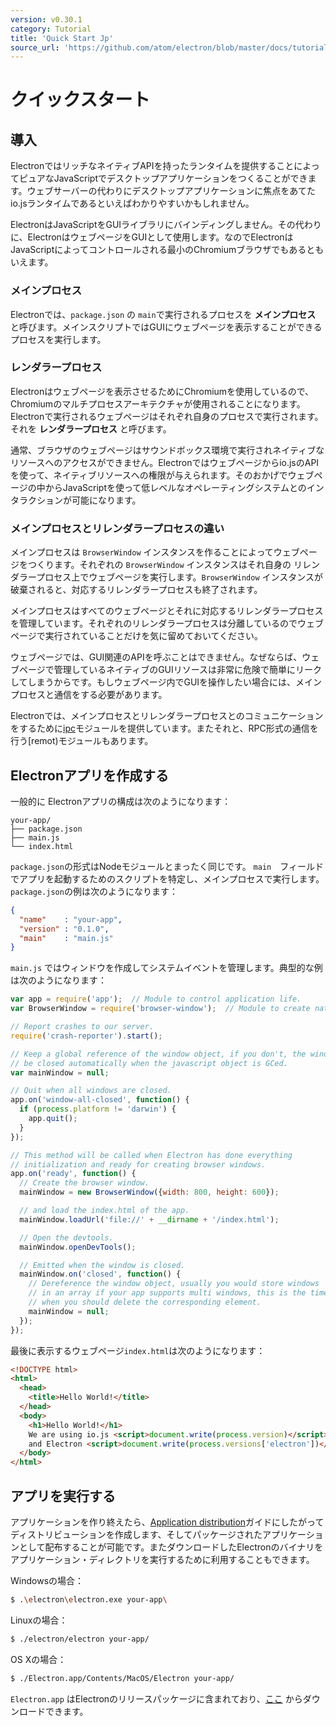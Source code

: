 ```yaml
---
version: v0.30.1
category: Tutorial
title: 'Quick Start Jp'
source_url: 'https://github.com/atom/electron/blob/master/docs/tutorial/quick-start-jp.md'
---
```


# クイックスタート

## 導入

ElectronではリッチなネイティブAPIを持ったランタイムを提供することによってピュアなJavaScriptでデスクトップアプリケーションをつくることができます。ウェブサーバーの代わりにデスクトップアプリケーションに焦点をあてたio.jsランタイムであるといえばわかりやすいかもしれません。

ElectronはJavaScriptをGUIライブラリにバインディングしません。その代わりに、ElectronはウェブページをGUIとして使用します。なのでElectronはJavaScriptによってコントロールされる最小のChromiumブラウザでもあるともいえます。

### メインプロセス

Electronでは、`package.json` の `main`で実行されるプロセスを __メインプロセス__ と呼びます。メインスクリプトではGUIにウェブページを表示することができるプロセスを実行します。

### レンダラープロセス

Electronはウェブページを表示させるためにChromiumを使用しているので、Chromiumのマルチプロセスアーキテクチャが使用されることになります。Electronで実行されるウェブページはそれぞれ自身のプロセスで実行されます。それを __レンダラープロセス__ と呼びます。

通常、ブラウザのウェブページはサウンドボックス環境で実行されネイティブなリソースへのアクセスができません。Electronではウェブページからio.jsのAPIを使って、ネイティブリソースへの権限が与えられます。そのおかげでウェブページの中からJavaScriptを使って低レベルなオペレーティングシステムとのインタラクションが可能になります。

### メインプロセスとリレンダラープロセスの違い

メインプロセスは `BrowserWindow` インスタンスを作ることによってウェブページをつくります。それぞれの `BrowserWindow` インスタンスはそれ自身の リレンダラープロセス上でウェブページを実行します。`BrowserWindow` インスタンスが破棄されると、対応するリレンダラープロセスも終了されます。

メインプロセスはすべてのウェブページとそれに対応するリレンダラープロセスを管理しています。それぞれのリレンダラープロセスは分離しているのでウェブページで実行されていることだけを気に留めておいてください。

ウェブページでは、GUI関連のAPIを呼ぶことはできません。なぜならば、ウェブページで管理しているネイティブのGUIリソースは非常に危険で簡単にリークしてしまうからです。もしウェブページ内でGUIを操作したい場合には、メインプロセスと通信をする必要があります。

Electronでは、メインプロセスとリレンダラープロセスとのコミュニケーションをするために[ipc](http://electron.atom.io/docs/v0.30.1/api/ipc-renderer)モジュールを提供しています。またそれと、RPC形式の通信を行う[remot)モジュールもあります。

## Electronアプリを作成する

一般的に  Electronアプリの構成は次のようになります：

```text
your-app/
├── package.json
├── main.js
└── index.html
```

`package.json`の形式はNodeモジュールとまったく同じです。 `main`　フィールドでアプリを起動するためのスクリプトを特定し、メインプロセスで実行します。 `package.json`の例は次のようになります：

```json
{
  "name"    : "your-app",
  "version" : "0.1.0",
  "main"    : "main.js"
}
```

`main.js` ではウィンドウを作成してシステムイベントを管理します。典型的な例は次のようになります：

```javascript
var app = require('app');  // Module to control application life.
var BrowserWindow = require('browser-window');  // Module to create native browser window.

// Report crashes to our server.
require('crash-reporter').start();

// Keep a global reference of the window object, if you don't, the window will
// be closed automatically when the javascript object is GCed.
var mainWindow = null;

// Quit when all windows are closed.
app.on('window-all-closed', function() {
  if (process.platform != 'darwin') {
    app.quit();
  }
});

// This method will be called when Electron has done everything
// initialization and ready for creating browser windows.
app.on('ready', function() {
  // Create the browser window.
  mainWindow = new BrowserWindow({width: 800, height: 600});

  // and load the index.html of the app.
  mainWindow.loadUrl('file://' + __dirname + '/index.html');

  // Open the devtools.
  mainWindow.openDevTools();

  // Emitted when the window is closed.
  mainWindow.on('closed', function() {
    // Dereference the window object, usually you would store windows
    // in an array if your app supports multi windows, this is the time
    // when you should delete the corresponding element.
    mainWindow = null;
  });
});
```

最後に表示するウェブページ`index.html`は次のようになります：


```html
<!DOCTYPE html>
<html>
  <head>
    <title>Hello World!</title>
  </head>
  <body>
    <h1>Hello World!</h1>
    We are using io.js <script>document.write(process.version)</script>
    and Electron <script>document.write(process.versions['electron'])</script>.
  </body>
</html>
```

## アプリを実行する

アプリケーションを作り終えたら、[Application distribution](http://electron.atom.io/docs/v0.30.1/tutorial/application-distribution)ガイドにしたがってディストリビューションを作成します、そしてパッケージされたアプリケーションとして配布することが可能です。またダウンロードしたElectronのバイナリをアプリケーション・ディレクトリを実行するために利用することもできます。

Windowsの場合：

```bash
$ .\electron\electron.exe your-app\
```

Linuxの場合：

```bash
$ ./electron/electron your-app/
```

OS Xの場合：

```bash
$ ./Electron.app/Contents/MacOS/Electron your-app/
```

`Electron.app` はElectronのリリースパッケージに含まれており、[ここ](https://github.com/atom/electron/releases) からダウンロードできます。
